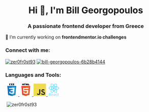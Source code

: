 <h1 align="center">Hi 👋, I'm Bill Georgopoulos</h1>
<h3 align="center">A passionate frontend developer from Greece</h3>

🔭 I’m currently working on **frontendmentor.io challenges**

<h3 align="left">Connect with me:</h3>
<p align="left">
<a href="https://dev.to/zer0fr0st93" target="blank"><img align="center" src="https://cdn.jsdelivr.net/npm/simple-icons@3.0.1/icons/dev-dot-to.svg" alt="zer0fr0st93" height="30" width="40" /></a>
<a href="https://linkedin.com/in/bill-georgopoulos-6b28b4144" target="blank"><img align="center" src="https://raw.githubusercontent.com/rahuldkjain/github-profile-readme-generator/master/src/images/icons/Social/linked-in-alt.svg" alt="bill-georgopoulos-6b28b4144" height="30" width="40" /></a>
</p>

<h3 align="left">Languages and Tools:</h3>
<p align="left"> <a href="https://www.w3schools.com/css/" target="_blank"> <img src="https://raw.githubusercontent.com/devicons/devicon/master/icons/css3/css3-original-wordmark.svg" alt="css3" width="40" height="40"/> </a> <a href="https://www.w3.org/html/" target="_blank"> <img src="https://raw.githubusercontent.com/devicons/devicon/master/icons/html5/html5-original-wordmark.svg" alt="html5" width="40" height="40"/> </a> <a href="https://developer.mozilla.org/en-US/docs/Web/JavaScript" target="_blank"> <img src="https://raw.githubusercontent.com/devicons/devicon/master/icons/javascript/javascript-original.svg" alt="javascript" width="40" height="40"/> </a> <a href="https://reactjs.org/" target="_blank"> <img src="https://raw.githubusercontent.com/devicons/devicon/master/icons/react/react-original-wordmark.svg" alt="react" width="40" height="40"/> </a> </p>

<p>&nbsp;<img align="center" src="https://github-readme-stats.vercel.app/api?username=zer0fr0st93&show_icons=true&locale=en" alt="zer0fr0st93" /></p>

